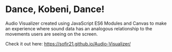 # Dance, Kobeni, Dance!

Audio Visualizer created using JavaScript ES6 Modules and Canvas to make an experience where sound data has an analogous relationship to the movements users are seeing on the screen.

Check it out here: https://sofir21.github.io/Audio-Visualizer/


